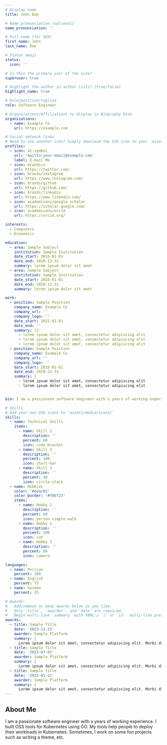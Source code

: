 ```yaml
---
# Display name
title: John Doe

# Name pronunciation (optional)
name_pronunciation: ''

# Full name (for SEO)
first_name: John
last_name: Doe

# Status emoji
status:
  icon: ''

# Is this the primary user of the site?
superuser: true

# Highlight the author in author lists? (true/false)
highlight_name: true

# Role/position/tagline
role: Software Engineer

# Organizations/Affiliations to display in Biography blox
organizations:
  - name: Example Co
    url: https://example.com

# Social network links
# Need to use another icon? Simply download the SVG icon to your `assets/media/icons/` folder.
profiles:
  - icon: at-symbol
    url: 'mailto:your-email@example.com'
    label: E-mail Me
  - icon: brands/x
    url: https://twitter.com/
  - icon: brands/instagram
    url: https://www.instagram.com/
  - icon: brands/github
    url: https://github.com/
  - icon: brands/linkedin
    url: https://www.linkedin.com/
  - icon: academicons/google-scholar
    url: https://scholar.google.com/
  - icon: academicons/orcid
    url: https://orcid.org/

interests:
  - Computers
  - Economics

education:
  - area: Sample Subject
    institution: Sample Institution
    date_start: 2016-01-01
    date_end: 2020-12-31
    summary: lorem ipsum dolor sit amet
  - area: Sample Subject
    institution: Sample Institution
    date_start: 2016-01-01
    date_end: 2020-12-31
    summary: lorem ipsum dolor sit amet

work:
  - position: Sample Position
    company_name: Example Co
    company_url: ''
    company_logo: ''
    date_start: 2021-01-01
    date_end: ''
    summary: |2-
      - lorem ipsum dolor sit amet, consectetur adipiscing elit
      - lorem ipsum dolor sit amet, consectetur adipiscing elit
      - lorem ipsum dolor sit amet, consectetur adipiscing elit
  - position: Sample Position
    company_name: Example Co
    company_url: ''
    company_logo: ''
    date_start: 2016-01-01
    date_end: 2020-12-31
    summary: |
      - lorem ipsum dolor sit amet, consectetur adipiscing elit
      - lorem ipsum dolor sit amet, consectetur adipiscing elit


bio: I am a passionate software engineer with x years of working experience.

# Skills
# Add your own SVG icons to `assets/media/icons/`
skills:
  - name: Technical Skills
    items:
      - name: Skill 1
        description: ''
        percent: 80
        icon: code-bracket
      - name: Skill 2
        description: ''
        percent: 100
        icon: chart-bar
      - name: Skill 3
        description: ''
        percent: 40
        icon: circle-stack
  - name: Hobbies
    color: '#eeac02'
    color_border: '#f0bf23'
    items:
      - name: Hobby 1
        description: ''
        percent: 60
        icon: person-simple-walk
      - name: Hobby 2
        description: ''
        percent: 100
        icon: cat
      - name: Hobby 3
        description: ''
        percent: 80
        icon: camera

languages:
  - name: Persian
    percent: 100
  - name: English
    percent: 75
  - name: German
    percent: 25

# Awards.
#   Add/remove as many awards below as you like.
#   Only `title`, `awarder`, and `date` are required.
#   Begin multi-line `summary` with YAML's `|` or `|2-` multi-line prefix and indent 2 spaces below.
awards:
  - title: Sample Title
    date: '2023-11-25'
    awarder: Sample Platform
    summary: |
      Lorem ipsum dolor sit amet, consectetur adipiscing elit. Morbi dictum ullamcorper dictum. Suspendisse varius ipsum at gravida porttitor. Mauris condimentum ut ligula eget sodales. In placerat scelerisque pulvinar.
  - title: Sample Title
    date: '2023-07-01'
    awarder: Sample Platform
    summary: |
      Lorem ipsum dolor sit amet, consectetur adipiscing elit. Morbi dictum ullamcorper dictum. Suspendisse varius ipsum at gravida porttitor.
  - title: Sample title
    date: '2023-01-21'
    awarder: Sample Platform
    summary: |
      Lorem ipsum dolor sit amet, consectetur adipiscing elit. Morbi dictum ullamcorper dictum. Suspendisse varius ipsum at gravida porttitor. Mauris condimentum ut ligula eget sodales.
---
```


## About Me

I am a passionate software engineer with x years of working experience. I built OSS tools for Kubernetes using GO. My tools help people to deploy their workloads in Kubernetes. Sometimes, I work on some fun projects such as writing a theme, etc.
